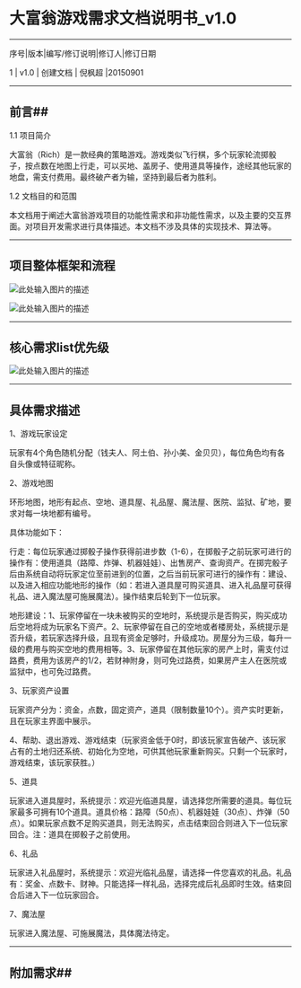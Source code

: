 # 大富翁游戏需求文档说明书_v1.0


----------

序号|版本|编写/修订说明|修订人|修订日期

1  | v1.0    |    创建文档      |          倪枫超       |20150901

----------


## 前言##


   1.1 项目简介

 大富翁（Rich）是一款经典的策略游戏。游戏类似飞行棋，多个玩家轮流掷骰子，按点数在地图上行走，可以买地、盖房子、使用道具等操作，途经其他玩家的地盘，需支付费用。最终破产者为输，坚持到最后者为胜利。
      
   1.2 文档目的和范围

 本文档用于阐述大富翁游戏项目的功能性需求和非功能性需求，以及主要的交互界面。对项目开发需求进行具体描述。本文档不涉及具体的实现技术、算法等。


----------

## 项目整体框架和流程 ##
 
![此处输入图片的描述][1]

![此处输入图片的描述][2]


----------


## 核心需求list优先级 ##
 
![此处输入图片的描述][3]

 


----------

 


## 具体需求描述 ##



 
1、游戏玩家设定

   玩家有4个角色随机分配（钱夫人、阿土伯、孙小美、金贝贝），每位角色均有各自头像或特征昵称。

2、游戏地图

  环形地图，地形有起点、空地、道具屋、礼品屋、魔法屋、医院、监狱、矿地，要求对每一块地都有编号。
  
  具体功能如下：
  
  行走：每位玩家通过掷骰子操作获得前进步数（1-6），在掷骰子之前玩家可进行的操作有：使用道具（路障、炸弹、机器娃娃）、出售房产、查询资产。在掷完骰子后由系统自动将玩家定位至前进到的位置，之后当前玩家可进行的操作有：建设、以及进入相应功能地形的操作（如：若进入道具屋可购买道具、进入礼品屋可获得礼品、进入魔法屋可施展魔法）。操作结束后轮到下一位玩家。

  地形建设：1、玩家停留在一块未被购买的空地时，系统提示是否购买，购买成功后空地将成为玩家名下资产。2、玩家停留在自己的空地或者楼房处，系统提示是否升级，若玩家选择升级，且现有资金足够时，升级成功。房屋分为三级，每升一级的费用与购买空地的费用相等。3、玩家停留在其他玩家的房产上时，需支付过路费，费用为该房产的1/2，若财神附身，则可免过路费，如果房产主人在医院或监狱中，也可免过路费。
  
3、玩家资产设置

  玩家资产分为：资金，点数，固定资产，道具（限制数量10个）。资产实时更新，且在玩家主界面中展示。
  
4、帮助、退出游戏、游戏结束（玩家资金低于0时，即该玩家宣告破产、该玩家占有的土地归还系统、初始化为空地，可供其他玩家重新购买。只剩一个玩家时，游戏结束，该玩家获胜。）
  
5、道具

  玩家进入道具屋时，系统提示：欢迎光临道具屋，请选择您所需要的道具。每位玩家最多可拥有10个道具。道具价格：路障（50点）、机器娃娃（30点）、炸弹（50点）。如果玩家点数不足购买道具，则无法购买，点击结束回合则进入下一位玩家回合。注：道具在掷骰子之前使用。
  
6、礼品

  玩家进入礼品屋时，系统提示：欢迎光临礼品屋，请选择一件您喜欢的礼品。礼品有：奖金、点数卡、财神。只能选择一样礼品，选择完成后礼品即时生效。结束回合后进入下一位玩家回合。
  
7、魔法屋

  玩家进入魔法屋、可施展魔法，具体魔法待定。
  


----------


  

## 附加需求##



 

  [1]: http://ww2.sinaimg.cn/mw1024/7e1be8b7gw1evnifo9t48j20q80c8myd.jpg
  [2]: http://ww2.sinaimg.cn/bmiddle/7e1be8b7gw1evni4176ttj208b098dfw.jpg
  [3]: http://ww1.sinaimg.cn/bmiddle/7e1be8b7gw1evtu50w0u1j20cg0h00w6.jpg
